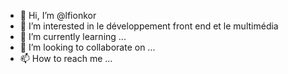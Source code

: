- 👋 Hi, I’m @lfionkor
- 👀 I’m interested in  le développement front end et le multimédia
- 🌱 I’m currently learning ...
- 💞️ I’m looking to collaborate on ...
- 📫 How to reach me ...

<!---
lfionkor/lfionkor is a ✨ special ✨ repository because its `README.md` (this file) appears on your GitHub profile.
You can click the Preview link to take a look at your changes.
--->
